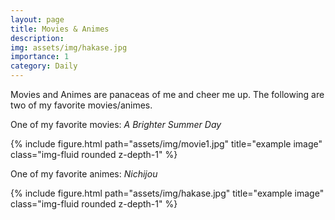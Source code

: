 ```yaml
---
layout: page
title: Movies & Animes
description: 
img: assets/img/hakase.jpg
importance: 1
category: Daily
---
```


Movies and Animes are panaceas of me and cheer me up. The following are two of my favorite movies/animes.  
  
One of my favorite movies: *A Brighter Summer Day*  


<div class="row">
    <div class="col-sm mt-3 mt-md-0">
        {% include figure.html path="assets/img/movie1.jpg" title="example image" class="img-fluid rounded z-depth-1" %}
    </div>
</div>

  
One of my favorite animes: *Nichijou*  


<div class="row">
    <div class="col-sm mt-3 mt-md-0">
        {% include figure.html path="assets/img/hakase.jpg" title="example image" class="img-fluid rounded z-depth-1" %}
    </div>
</div>